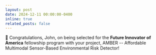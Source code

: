 ```yaml
---
layout: post
date: 2024-12-11 00:00:00-0400
inline: true
related_posts: false
---
```


🎉 Congratulations, John, on being selected for the **Future Innovator of America** fellowship program with your project, AMBER -- Affordable Multimodal Sensor-Based Environmental Risk Detector!